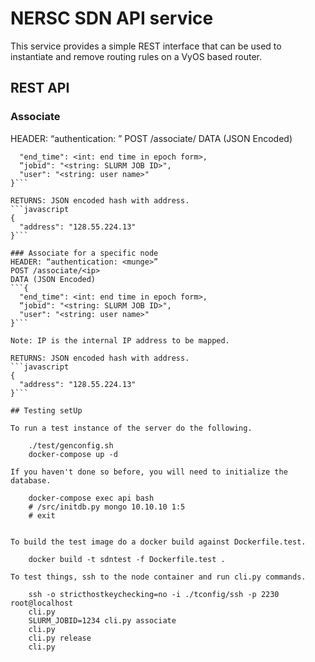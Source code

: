 # NERSC SDN API service

This service provides a simple REST interface that can be used to instantiate and remove routing rules on a VyOS based router.

## REST API

### Associate
HEADER: “authentication: <munge>”
POST /associate/
DATA (JSON Encoded)
```{
  "end_time": <int: end time in epoch form>,
  “jobid": "<string: SLURM JOB ID>",
  "user": "<string: user name>"
}```

RETURNS: JSON encoded hash with address.
```javascript
{
  "address": "128.55.224.13"
}```

### Associate for a specific node
HEADER: “authentication: <munge>”
POST /associate/<ip>
DATA (JSON Encoded)
```{
  "end_time": <int: end time in epoch form>,
  “jobid": "<string: SLURM JOB ID>",
  "user": "<string: user name>"
}```

Note: IP is the internal IP address to be mapped.

RETURNS: JSON encoded hash with address.
```javascript
{
  "address": "128.55.224.13"
}```

## Testing setUp

To run a test instance of the server do the following.

    ./test/genconfig.sh
    docker-compose up -d

If you haven't done so before, you will need to initialize the database.

    docker-compose exec api bash
    # /src/initdb.py mongo 10.10.10 1:5
    # exit


To build the test image do a docker build against Dockerfile.test.

    docker build -t sdntest -f Dockerfile.test .

To test things, ssh to the node container and run cli.py commands.

    ssh -o stricthostkeychecking=no -i ./tconfig/ssh -p 2230  root@localhost
    cli.py
    SLURM_JOBID=1234 cli.py associate
    cli.py
    cli.py release
    cli.py
